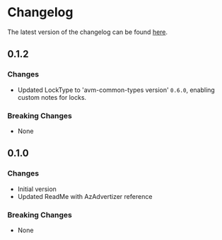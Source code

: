 # Changelog

The latest version of the changelog can be found [here](https://github.com/Azure/bicep-registry-modules/blob/main/avm/res/network/network-security-perimeter/CHANGELOG.md).

## 0.1.2

### Changes

- Updated LockType to 'avm-common-types version' `0.6.0`, enabling custom notes for locks.

### Breaking Changes

- None

## 0.1.0

### Changes

- Initial version
- Updated ReadMe with AzAdvertizer reference

### Breaking Changes

- None
